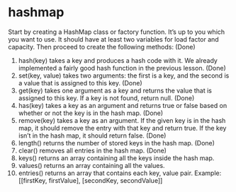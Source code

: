 # hashmap
Start by creating a HashMap class or factory function. It’s up to you which you want to use. It should have at least two variables for load factor and capacity. Then proceed to create the following methods: (Done)
1. hash(key) takes a key and produces a hash code with it. We already implemented a fairly good hash function in the previous lesson. (Done)
2. set(key, value) takes two arguments: the first is a key, and the second is a value that is assigned to this key. (Done)
3. get(key) takes one argument as a key and returns the value that is assigned to this key. If a key is not found, return null. (Done)
4. has(key) takes a key as an argument and returns true or false based on whether or not the key is in the hash map. (Done)
5. remove(key) takes a key as an argument. If the given key is in the hash map, it should remove the entry with that key and return true. If the key isn’t in the hash map, it should return false. (Done)
6. length() returns the number of stored keys in the hash map. (Done)
7. clear() removes all entries in the hash map. (Done)
8. keys() returns an array containing all the keys inside the hash map.
9. values() returns an array containing all the values.
10. entries() returns an array that contains each key, value pair. Example: [[firstKey, firstValue], [secondKey, secondValue]]

